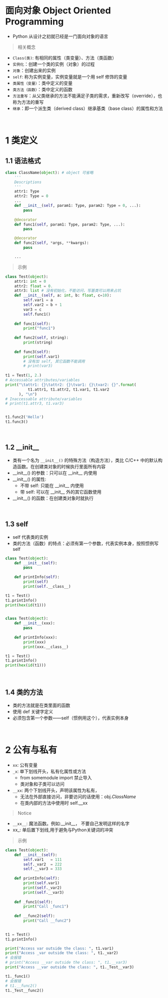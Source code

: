 &emsp;
# 面向对象 Object Oriented Programming

- Python 从设计之初就已经是一门面向对象的语言
>相关概念
- `Class(类)`: 有相同的属性（类变量）、方法（类函数）
- `实例化`：创建一个类的实例（对象）的过程
- `对象`：创建出来的实例
- `self`: 称为实例变量，实例变量就是一个用 self 修饰的变量
- `类属性（变量）`：类中定义的变量
- `类方法（函数）`：类中定义的函数
- `方法重写`：从父类继承的方法不能满足子类的需求，重新改写（override），也称为方法的重写
- `继承`：即一个派生类（derived class）继承基类（base class）的属性和方法


&emsp;
# 1 类定义
## 1.1 语法格式
```python
class ClassName(object): # object 可省略
    '''
    Descriptions
    '''
    attr1: Type
    attr2: Type = 0 
    ...
    def __init__(self, param1: Type, param2: Type = 0, ...):
        pass
    
    @decorator
    def func1(self, param1: Type, param2: Type, ...):
        pass

    @decorator
    def func2(self, *args, **kwargs):
        pass

    ...
```

>示例
```py
class Test(object):
    attr1: int = 0   
    attr2: float = 0.
    attr3: list # 没有初始化，不能访问，写基类可以用来占坑
    def __init__(self, a: int, b: float, c=10):
        self.var1 = a
        self.var2 = b + 1
        var3 = c
        self.func1()
    
    def func1(self):
        print("func1")
        
    def func2(self, string):
        print(string)
        
    def func3(self):
        print(self.var1)
        # 没有加 self, 其它函数不能调用
        # print(var3)
        
t1 = Test(1, 2.)
# Accessable attributes/variables
print("\tattr1: {}\tattr2: {}\tvar1: {}\tvar2: {}".format(
          t1.attr1, t1.attr2, t1.var1, t1.var2
      ), "\n")
# Inaccessable attribute/variables
# print(t1.attr3, t1.var3)


t1.func2('Hello')
t1.func3()
```


&emsp;
## 1.2 \_\_init__
- 类有一个名为 `__init__()` 的特殊方法（构造方法），类比 C/C++ 中的默认构造函数。在创建类对象的时候执行里面所有内容
- \_\_init__() 的参数：只可以在 \_\_init__ 内使用
- \_\_init__() 的属性:
  - 不带 self: 只能在 \_\_init__ 内使用
  - 带 self: 可以在 \_\_init__ 外的其它函数使用
- \_\_init__() 的函数：在创建类对象时就执行

&emsp;
## 1.3 self
- self 代表类的实例
- 类的方法（函数）的特点：必须有第一个参数，代表实例本身，按照惯例写 self

```python
class Test(object):
    def __init__(self):
        pass
    
    def printInfo(self):
        print(self)
        print(self.__class__)

t1 = Test()
t1.printInfo()
print(hex(id(t1)))


class Test(object):
    def __init__(xxx):
        pass
    
    def printInfo(xxx):
        print(xxx)
        print(xxx.__class__)

t1 = Test()
t1.printInfo()
print(hex(id(t1)))
```

&emsp;
## 1.4 类的方法
- 类的方法就是在类里面的函数
- 使用 def 关键字定义
- 必须包含第一个参数——self（惯例用这个），代表实例本身


&emsp;
# 2 公有与私有
- `xx`: 公有变量
- `_x`: 单下划线开头，私有化属性或方法
  - from somemodule import 禁止导入
  - 类对象和子类可以访问
- `__xx`: 两个下划线开头，声明该属性为私有，
  - 无法在外部直接访问，非要访问的话使用：obj._ClassName_
  - 在类内部的方法中使用时 self.__xx
>Notice
- `__xx__`: 魔法函数。例如:\_\_init__， 不要自己发明这样的名字
- xx_: 单后置下划线,用于避免与Python关键词的冲突

>示例
```python
class Test(object):
    def __init__(self):
        self.var1   = 111
        self._var2  = 222
        self.__var3 = 333
    
    def printInfo(self):
        print(self.var1)
        print(self._var2)
        print(self.__var3)
        
    def _func1(self):
        print("Call _func1")
        
    def __func2(self):
        print("Call __func2")
        

t1 = Test()
t1.printInfo()

print("Access var outside the class: ", t1.var1)
print("Access _var outside the class: ", t1._var2)
# 会报错
# print("Access __var outside the class: ", t1.__var3)
print("Access __var outside the class: ", t1._Test__var3)

t1._func1()
# 会报错
# t1.__func2()
t1._Test__func2()
```


